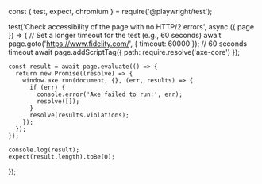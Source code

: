 const { test, expect, chromium } = require('@playwright/test');

test('Check accessibility of the page with no HTTP/2 errors', async ({ page }) => {
    // Set a longer timeout for the test (e.g., 60 seconds)
    await page.goto('https://www.fidelity.com/', { timeout: 60000 }); // 60 seconds timeout
    await page.addScriptTag({ path: require.resolve('axe-core') });
  
    const result = await page.evaluate(() => {
      return new Promise((resolve) => {
        window.axe.run(document, {}, (err, results) => {
          if (err) {
            console.error('Axe failed to run:', err);
            resolve([]);
          }
          resolve(results.violations);
        });
      });
    });
  
    console.log(result);
    expect(result.length).toBe(0);
  });